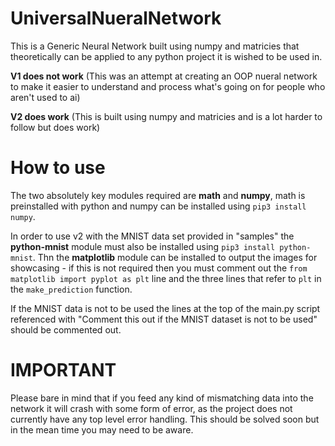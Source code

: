 # UniversalNueralNetwork

This is a Generic Neural Network built using numpy and matricies that theoretically can be applied to any python project it is wished to be used in.

**V1 does not work**
(This was an attempt at creating an OOP nueral network to make it easier to understand and process what's going on for people who aren't used to ai)

**V2 does work**
(This is built using numpy and matricies and is a lot harder to follow but does work)

# How to use

The two absolutely key modules required are **math** and **numpy**, math is preinstalled with python and numpy can be installed using `pip3 install numpy`.

In order to use v2 with the MNIST data set provided in "samples" the **python-mnist** module must also be installed using `pip3 install python-mnist`.
Thn the **matplotlib** module can be installed to output the images for showcasing - if this is not required then you must comment out the `from matplotlib import pyplot as plt` line and the three lines that refer to `plt` in the `make_prediction` function.

If the MNIST data is not to be used the lines at the top of the main.py script referenced with "Comment this out if the MNIST dataset is not to be used" should be commented out.

# IMPORTANT

Please bare in mind that if you feed any kind of mismatching data into the network it will crash with some form of error, as the project does not currently have any top level error handling.
This should be solved soon but in the mean time you may need to be aware.
